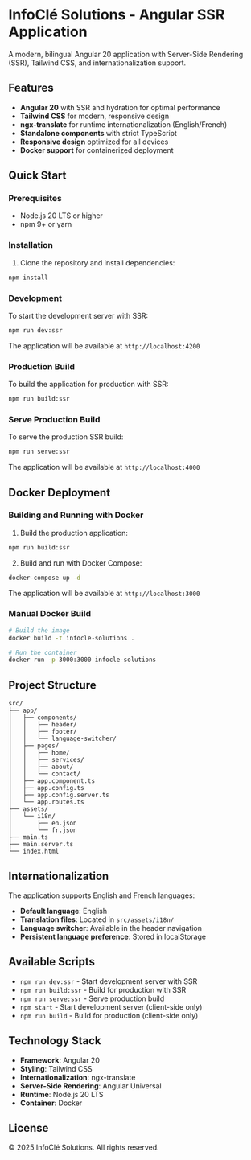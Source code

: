 # InfoClé Solutions - Angular SSR Application

A modern, bilingual Angular 20 application with Server-Side Rendering (SSR), Tailwind CSS, and internationalization support.

## Features

- **Angular 20** with SSR and hydration for optimal performance
- **Tailwind CSS** for modern, responsive design
- **ngx-translate** for runtime internationalization (English/French)
- **Standalone components** with strict TypeScript
- **Responsive design** optimized for all devices
- **Docker support** for containerized deployment

## Quick Start

### Prerequisites

- Node.js 20 LTS or higher
- npm 9+ or yarn

### Installation

1. Clone the repository and install dependencies:

```bash
npm install
```

### Development

To start the development server with SSR:

```bash
npm run dev:ssr
```

The application will be available at `http://localhost:4200`

### Production Build

To build the application for production with SSR:

```bash
npm run build:ssr
```

### Serve Production Build

To serve the production SSR build:

```bash
npm run serve:ssr
```

The application will be available at `http://localhost:4000`

## Docker Deployment

### Building and Running with Docker

1. Build the production application:

```bash
npm run build:ssr
```

2. Build and run with Docker Compose:

```bash
docker-compose up -d
```

The application will be available at `http://localhost:3000`

### Manual Docker Build

```bash
# Build the image
docker build -t infocle-solutions .

# Run the container
docker run -p 3000:3000 infocle-solutions
```

## Project Structure

```
src/
├── app/
│   ├── components/
│   │   ├── header/
│   │   ├── footer/
│   │   └── language-switcher/
│   ├── pages/
│   │   ├── home/
│   │   ├── services/
│   │   ├── about/
│   │   └── contact/
│   ├── app.component.ts
│   ├── app.config.ts
│   ├── app.config.server.ts
│   └── app.routes.ts
├── assets/
│   └── i18n/
│       ├── en.json
│       └── fr.json
├── main.ts
├── main.server.ts
└── index.html
```

## Internationalization

The application supports English and French languages:

- **Default language**: English
- **Translation files**: Located in `src/assets/i18n/`
- **Language switcher**: Available in the header navigation
- **Persistent language preference**: Stored in localStorage

## Available Scripts

- `npm run dev:ssr` - Start development server with SSR
- `npm run build:ssr` - Build for production with SSR
- `npm run serve:ssr` - Serve production build
- `npm start` - Start development server (client-side only)
- `npm run build` - Build for production (client-side only)

## Technology Stack

- **Framework**: Angular 20
- **Styling**: Tailwind CSS
- **Internationalization**: ngx-translate
- **Server-Side Rendering**: Angular Universal
- **Runtime**: Node.js 20 LTS
- **Container**: Docker

## License

© 2025 InfoClé Solutions. All rights reserved.